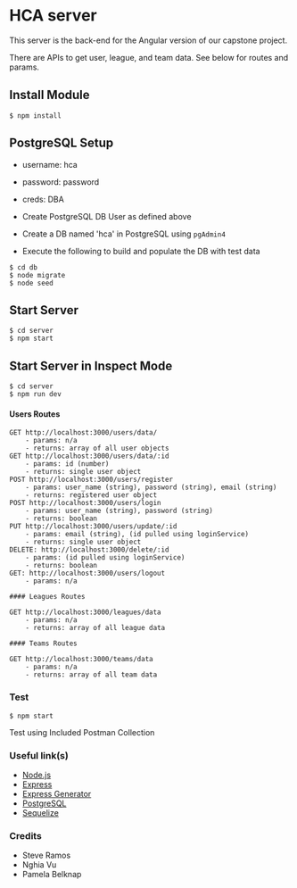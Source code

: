 
# HCA server

This server is the back-end for the Angular version of our capstone project.

There are APIs to get user, league, and team data.  See below for routes and params.

##  Install Module

```
$ npm install
```

## PostgreSQL Setup

-   username: hca
    
-   password: password
    
-   creds: DBA
    
-   Create PostgreSQL DB User as defined above
    
-   Create a DB named 'hca' in PostgreSQL using  `pgAdmin4`
    
-   Execute the following to build and populate the DB with test data
    

```
$ cd db
$ node migrate
$ node seed
```

## Start Server

```
$ cd server
$ npm start
```

## Start Server in Inspect Mode

```
$ cd server
$ npm run dev
```

#### Users Routes
```
GET http://localhost:3000/users/data/
	- params: n/a
	- returns: array of all user objects
GET http://localhost:3000/users/data/:id
	- params: id (number)
	- returns: single user object
POST http://localhost:3000/users/register
	- params: user_name (string), password (string), email (string)
	- returns: registered user object
POST http://localhost:3000/users/login
	- params: user_name (string), password (string)
	- returns: boolean
PUT http://localhost:3000/users/update/:id
	- params: email (string), (id pulled using loginService)
	- returns: single user object
DELETE: http://localhost:3000/delete/:id
	- params: (id pulled using loginService)
	- returns: boolean
GET: http://localhost:3000/users/logout
	- params: n/a

#### Leagues Routes

GET http://localhost:3000/leagues/data
	- params: n/a
	- returns: array of all league data

#### Teams Routes

GET http://localhost:3000/teams/data
	- params: n/a
	- returns: array of all team data
```
### Test
```
$ npm start
```
Test using Included Postman Collection


### Useful link(s)
* [Node.js](https://nodejs.org/en/)
* [Express](https://expressjs.com/)
* [Express Generator](https://expressjs.com/en/starter/generator.html)
* [PostgreSQL](https://www.postgresql.org/)
* [Sequelize](http://docs.sequelizejs.com/)

### Credits
* Steve Ramos
* Nghia Vu
* Pamela Belknap


